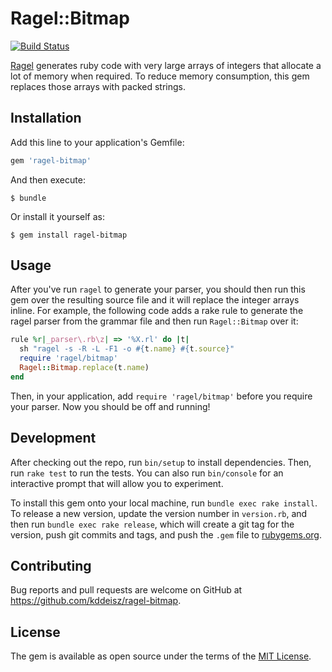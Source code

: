 # Ragel::Bitmap

[![Build Status](https://travis-ci.com/kddeisz/ragel-bitmap.svg?branch=master)](https://travis-ci.com/kddeisz/ragel-bitmap)

[Ragel](https://www.colm.net/open-source/ragel/) generates ruby code with very large arrays of integers that allocate a lot of memory when required. To reduce memory consumption, this gem replaces those arrays with packed strings.

## Installation

Add this line to your application's Gemfile:

```ruby
gem 'ragel-bitmap'
```

And then execute:

    $ bundle

Or install it yourself as:

    $ gem install ragel-bitmap

## Usage

After you've run `ragel` to generate your parser, you should then run this gem over the resulting source file and it will replace the integer arrays inline. For example, the following code adds a rake rule to generate the ragel parser from the grammar file and then run `Ragel::Bitmap` over it:

```ruby
rule %r|_parser\.rb\z| => '%X.rl' do |t|
  sh "ragel -s -R -L -F1 -o #{t.name} #{t.source}"
  require 'ragel/bitmap'
  Ragel::Bitmap.replace(t.name)
end
```

Then, in your application, add `require 'ragel/bitmap'` before you require your parser. Now you should be off and running!

## Development

After checking out the repo, run `bin/setup` to install dependencies. Then, run `rake test` to run the tests. You can also run `bin/console` for an interactive prompt that will allow you to experiment.

To install this gem onto your local machine, run `bundle exec rake install`. To release a new version, update the version number in `version.rb`, and then run `bundle exec rake release`, which will create a git tag for the version, push git commits and tags, and push the `.gem` file to [rubygems.org](https://rubygems.org).

## Contributing

Bug reports and pull requests are welcome on GitHub at https://github.com/kddeisz/ragel-bitmap.

## License

The gem is available as open source under the terms of the [MIT License](https://opensource.org/licenses/MIT).
